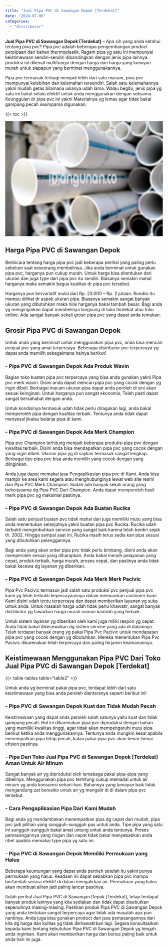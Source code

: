 ```yaml
---
title: "Jual Pipa PVC di Sawangan Depok [Terdekat]"
date: "2024-07-06"
categories: 
  - "distributor"
---
```


**Jual Pipa PVC di Sawangan Depok \[Terdekat\]** – Apa sih yang anda ketahui tentang piva pvc? Pipa pvc adalah beberapa pengembangan product perpipaan dari bahan thermoplastik. Ragam pipa yg satu ini mempunyai keistimewaan sendiri-sendiri dibandingkan dengan jenis pipa lainnya. produksi ini dikenal multifungsi dengan harga dan harga yang lumayan murah untuk siapapun yang berminat menggunakannya.

Pipa pvc termasuk terbagi menjadi lebih dari satu macam, piva pvc mempunyai kelebihan dan kelemahan tersendiri. Salah satu kelemahannya yakni mudah getas bilamana usianya udah lama. Walau begitu, jenis pipa yg satu ini bakal selalu efektif untuk anda menggunakan dengan seksama. Keunggulan dr pipa pvc ini yakni Materialnya yg lemas agar tidak bakal gampang pecah seumpama digunakan.

{{< toc >}}

![Jual Pipa PVC di Sawangan Depok [Terdekat]](/images/jaul-pipa-pvc-04.png)

## Harga Pipa PVC di Sawangan Depok

Berbicara tentang harga pipa pvc jadi beberapa perihal yang paling perlu sebelum saat seseorang membelinya. Jika anda berminat untuk gunakan pipa pvc, harganya pun cukup murah. Untuk harga bisa ditentukan dari ukuran dan juga type dari pipa pvc itu sendiri. Biasanya semakin mahal harganya maka semakin bagus kualitas dr pipa pvc tersebut.

Harganya pun bervariatif mulai dari Rp. 23.000 – Rp. 2 jutaan. Kondisi itu mampu dilihat dr aspek ukuran pipa. Biasanya semakin sangat banyak ukuran yang dibutuhkan maka nilai harganya bakal tambah besar. Bagi anda yg menginginkan dapat membelinya langsung di toko terdekat atau toko online. Ada sangat banyak sekali grosir pipa pvc yang dapat anda temukan.

## Grosir Pipa PVC di Sawangan Depok

Untuk anda yang berminat untuk menggunakan pipa pvc, anda bisa mencari penjual pvc yang amat terpercaya. Beberapa distributor pvc terpercaya yg dapat anda memilih sebagaimana halnya berikut!

### \- Pipa PVC di Sawangan Depok Ada Produk Wavin

Bagian toko buatan pipa pvc terpercaya yang bisa anda gunakan yakni Pipa pvc merk wavin. Disini anda dapat mencari pipa pvc yang cocok dengan yg ingin dibeli. Berbagai macam ukuran pipa dapat anda peroleh di sini akan sesuai keinginan. Untuk harganya pun sangat ekonomis, Telah pasti dapat sangat bersahabat dengan anda.

Untuk kondisinya termasuk udah tidak perlu diragukan lagi, anda bakal memperoleh pipa dengan kualitas terbaik. Tentunya anda tidak dapat menyesal jikalau belanja pipa di kami.

### \- Pipa PVC di Sawangan Depok Ada Merk Champion

Pipa pvc Champion terhitung menjadi beberapa produksi pipa pvc dengan kwalitas terbaik. Disini anda bisa mendapatkan pipa pvc yang cocok dengan yang ingin dibeli. Ukuran pipa yg di sajikan termasuk sangat lengkap. Berbagai tipe pipa pvc bisa anda memilih yang cocok dengan yang diinginkan.

Anda juga dapat memakai jasa Pengaplikasian pipa pvc di Kami. Anda bisa mampir ke area kami segera atau menghubunginya lewat web site resmi dari Pipa PVC Merk Champion. Sudah ada banyak sekali orang yang bekerjasama dg Pipa PVC Dari Champion. Anda dapat memperoleh hasil merk pipa pvc yg maksimal pastinya.

### \- Pipa PVC di Sawangan Depok Ada Buatan Rucika

Salah satu penjual buatan pvc tidak mahal dan juga memiliki mutu yang bisa anda menentukan selanjutnya yakni buatan pipa pvc Rucika. Rucika udah terbukti mengimbuhkan service yang sangat baik karena telah berdiri sejak th. 2002. Hingga sampai saat ini, Rucika masih terus sedia kan pipa sesuai yang dibutuhkan pelanggannya.

Bagi anda yang akan order pipa pvc tidak perlu bimbang, disini anda akan memperoleh sesuai yang diharapkan. Anda bakal meraih pelayanan yang cepat, produk terbaik, harga murah, proses cepat, dan pastinya anda tidak bakal kecewa dg layanan yg diberikan.

### \- Pipa PVC di Sawangan Depok Ada Merk Merk Pacivic

Pipa Pvc Pacivic termasuk jadi salah satu produksi pvc penjual pipa pvc kami yg telah terbukti kepercayaannya dalam memuaskan customer kami. Kami disini udah tentu terpercaya dan dapat memberikan layanan yg suka untuk anda. Untuk masalah harga udah tidak perlu khawatir, sangat banyak distributor yg tawarkan harga murah namun kamilah yang terbaik.

Untuk sistem layanan yg diberikan oleh kami juga miliki respon yg cepat. Anda tidak bakal dikecewakan dg sistem service yang ada di dalamnya. Telah terdapat banyak orang yg pakai Pipa Pvc Pacivic untuk mendapatan pipa pvc yang cocok dengan yg dibutuhkan. Mereka menentukan Pipa Pvc Pacivic dikarenakan telah terpercaya dan paling terjamin keamanannya.

## Keistimewaan Menggunakan Pipa PVC Dari Toko Jual Pipa PVC di Sawangan Depok \[Terdekat\]

{{< table-tables table="table2" >}}

Untuk anda yg berminat pakai pipa pvc, terdapat lebih dari satu keistimewaan yang bisa anda peroleh diantaranya seperti berikut ini!

### \- Pipa PVC di Sawangan Depok Kuat dan Tidak Mudah Pecah

Keistimewaan yang dapat anda peroleh salah satunya yaitu kuat dan tidak gampang pecah. Hal ini dikarenakan pipa pvc diproduksi dengan bahan yang memiliki kwalitas tinggi, agar tidak akan mempengaruhi mutu pipa berikut ketika anda menggunakannya. Tentunya anda mungkin kesal apabila menempatkan pipa tetap pecah, kalau pakai pipa pvc akan benar-benar efisien pastinya.

### \- Pipa Dari Toko Jual Pipa PVC di Sawangan Depok \[Terdekat\] Aman Untuk Air Minum

Sangat banyak air yg diproduksi oleh lemabaga pakai pipa-pipa yang dibelinya. Menggunakan pipa pvc terhitung cukup memadai untuk air minum yg anda konsumsi sehari-hari. Bahannya yang lumayan baik tidak mengandung zat beresiko untuk air yg mengalir di di dalam pipa pvc tersebut.

### \- Cara Pengaplikasian Pipa Dari Kami Mudah

Bagi anda yg mendambakan menempatkan pipa dg cepat dan mudah, pipa pvc jadi pilihan yang sungguh-sungguh pas untuk anda. Tipe pipa yang satu ini sungguh-sungguh bakal amat untung untuk anda tentunya. Proses pemasangannya yang ringan dan cepat tidak bakal menyebabkan anda ribet apabila memakai type pipa yg satu ini.

### \- Pipa PVC di Sawangan Depok Memiliki Permukaan yang Halus

Beberapa keuntungan yang dapat anda peroleh setelah itu yakni punya permukaan yang halus. Keadaan ini dapat sebabkan pipa pvc mampu berfaedah secara efektif di dalam mengalirkan air. Permukaan yang halus akan membuat aliran jadi paling lancar pastinya.

Itulah perihal Jual Pipa PVC di Sawangan Depok \[Terdekat\], tetap terdapat banyak produk lainnya yang kita sediakan dan tidak dapat disebutkan sepenuhnya masing-masing. Pastikan produk Pipa PVC di Sawangan Depok yang anda tentukan sangat terpercaya agar tidak ada masalah apa pun nantinya. Anda juga bisa gunakan product dan jasa pemasangannya dari kita dg harga dan kulitas yg tidak dikhawatirkan lagi. Segera konsultasikan kepada kami tentang kebutuhan Pipa PVC di Sawangan Depok yg tengah anda inginkan. Kami akan memberikan harga dan bonus paling baik untuk anda hari ini juga.
